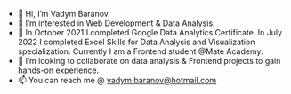 - 👋 Hi, I’m Vadym Baranov.
- 👀 I’m interested in Web Development & Data Analysis.
- 🌱 In October 2021 I completed Google Data Analytics Certificate. In July 2022 I completed Excel Skills for Data Analysis and Visualization specialization. Currently I am a Frontend student @Mate Academy.
- 💞️ I’m looking to collaborate on data analysis & Frontend projects to gain hands-on experience.
- 📫 You can reach me @ vadym.baranov@hotmail.com

<!---
Largoxoxo/Largoxoxo is a ✨ special ✨ repository because its `README.md` (this file) appears on your GitHub profile.
You can click the Preview link to take a look at your changes.
--->

